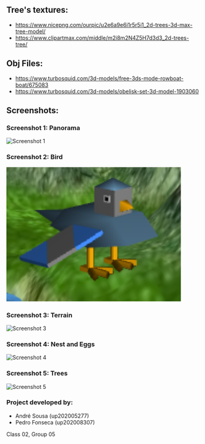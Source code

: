 ## Tree's textures:

- https://www.nicepng.com/ourpic/u2e6a9e6i1r5r5i1_2d-trees-3d-max-tree-model/
- https://www.clipartmax.com/middle/m2i8m2N4Z5H7d3d3_2d-trees-tree/

## Obj Files:

- https://www.turbosquid.com/3d-models/free-3ds-mode-rowboat-boat/675083
- https://www.turbosquid.com/3d-models/obelisk-set-3d-model-1903060

## Screenshots:

### Screenshot 1: Panorama

![Screenshot 1](screenshots/project-t02g05-1.png)

### Screenshot 2: Bird

![Screenshot 2](screenshots/project-t02g05-2.png)

### Screenshot 3: Terrain

![Screenshot 3](screenshots/project-t02g05-3.png)

### Screenshot 4: Nest and Eggs

![Screenshot 4](screenshots/project-t02g05-4.png)

### Screenshot 5: Trees

![Screenshot 5](screenshots/project-t02g05-5.png)

### Project developed by:

- André Sousa (up202005277)
- Pedro Fonseca (up202008307)

Class 02, Group 05